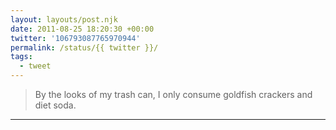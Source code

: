 ```yaml
---
layout: layouts/post.njk
date: 2011-08-25 18:20:30 +00:00
twitter: '106793087765970944'
permalink: /status/{{ twitter }}/
tags: 
  - tweet
---
```


> By the looks of my trash can, I only consume goldfish crackers and diet soda.

---
